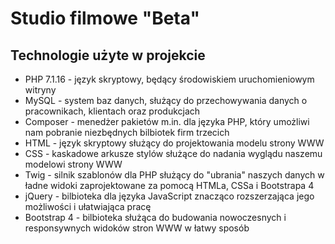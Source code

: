 Studio filmowe "Beta"
=======================

Technologie użyte w projekcie
----------------------------------
- PHP 7.1.16 - język skryptowy, będący środowiskiem uruchomieniowym witryny
- MySQL - system baz danych, służący do przechowywania danych o pracownikach, klientach oraz produkcjach
- Composer - menedżer pakietów m.in. dla języka PHP, który umożliwi nam pobranie niezbędnych bilbiotek firm trzecich
- HTML - język skryptowy służący do projektowania modelu strony WWW
- CSS - kaskadowe arkusze stylów służące do nadania wyglądu naszemu modelowi strony WWW
- Twig - silnik szablonów dla PHP służący do "ubrania" naszych danych w ładne widoki zaprojektowane za pomocą HTMLa, CSSa i Bootstrapa 4
- jQuery - bilbioteka dla języka JavaScript znacząco rozszerzająca jego możliwości i ułatwiająca pracę
- Bootstrap 4 - bilbioteka służąca do budowania nowoczesnych i responsywnych widoków stron WWW w łatwy sposób